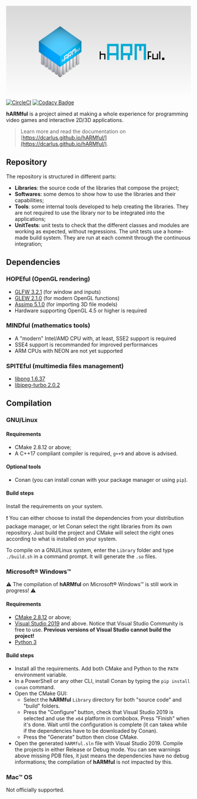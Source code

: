 ![hARMful banner](./docs/assets/images/logo/hARMful_Preview.png)
[![CircleCI](https://circleci.com/gh/dcarlus/hARMful.svg?style=svg)](https://circleci.com/gh/dcarlus/hARMful) [![Codacy Badge](https://api.codacy.com/project/badge/Grade/5690dc89003b44f6b12456ca512a793d)](https://www.codacy.com/app/dcarlus/hARMful?utm_source=github.com&amp;utm_medium=referral&amp;utm_content=dcarlus/hARMful&amp;utm_campaign=Badge_Grade)

**hARMful** is a project aimed at making a whole experience for programming video games and interactive 2D/3D applications.

> Learn more and read the documentation on [https://dcarlus.github.io/hARMful/](https://dcarlus.github.io/hARMful/).

## Repository
The repository is structured in different parts:
-   **Libraries**: the source code of the libraries that compose the project;
-   **Softwares**: some demos to show how to use the libraries and their capabilities;
-   **Tools**: some internal tools developed to help creating the libraries. They are not required to use the library nor to be integrated into the applications;
-   **UnitTests**: unit tests to check that the different classes and modules are working as expected, without regressions. The unit tests use a home-made build system. They are run at each commit through the continuous integration;

## Dependencies
### HOPEful (OpenGL rendering)
-   [GLFW 3.2.1](https://github.com/glfw/glfw) (for window and inputs)
-   [GLEW 2.1.0](https://github.com/nigels-com/glew) (for modern OpenGL functions)
-   [Assimp 5.1.0](https://github.com/assimp/assimp) (for importing 3D file models)
-   Hardware supporting OpenGL 4.5 or higher is required

### MINDful (mathematics tools)
-   A "modern" Intel/AMD CPU with, at least, SSE2 support is required
-   SSE4 support is recommanded for improved performances
-   ARM CPUs with NEON are not yet supported

### SPITEful (multimedia files management)
-   [libpng 1.6.37](https://github.com/glennrp/libpng)
-   [libjpeg-turbo 2.0.2](https://github.com/libjpeg-turbo/libjpeg-turbo)

## Compilation
### GNU/Linux
#### Requirements
- CMake 2.8.12 or above;
- A C++17 compliant compiler is required, `g++9` and above is advised.

#### Optional tools
- Conan (you can install conan with your package manager or using `pip`).

#### Build steps
Install the requirements on your system.

:exclamation: You can either choose to install the dependencies from your distribution package manager, or let Conan select the right libraries from its own repository. Just build the project and CMake will select the right ones according to what is installed on your system.

To compile on a GNU/Linux system, enter the `Library` folder and type `./build.sh` in a command prompt. It will generate the `.so` files.

### Microsoft® Windows™
:warning: The compilation of **hARMful** on Microsoft® Windows™ is still work in progress! :warning:

#### Requirements
- [CMake 2.8.12](https://cmake.org/download/) or above;
- [Visual Studio 2019](https://visualstudio.microsoft.com) and above. Notice that Visual Studio Community is free to use. **Previous versions of Visual Studio cannot build the project!**
- [Python 3](https://www.python.org/downloads/)

#### Build steps
- Install all the requirements. Add both CMake and Python to the `PATH` environment variable.
- In a PowerShell or any other CLI, install Conan by typing the `pip install conan` command.
- Open the CMake GUI:
    - Select the **hARMful** `Library` directory for both "source code" and "build" folders.
    - Press the "Configure" button, check that Visual Studio 2019 is selected and use the `x64` platform in combobox. Press "Finish" when it's done. Wait until the configuration is complete (it can takea while if the dependencies have to be downloaded by Conan).
    - Press the "Generate" button then close CMake.
- Open the generated `hARMful.sln` file with Visual Studio 2019. Compile the projects in either Release or Debug mode. You can see warnings above missing PDB files, it just means the dependencies have no debug informations; the compilation of **hARMful** is not impacted by this.

### Mac™ OS
Not officially supported.
